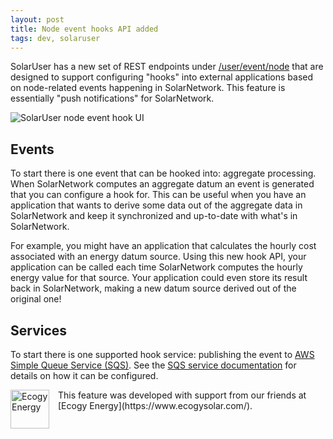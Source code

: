 ```yaml
---
layout: post
title: Node event hooks API added
tags: dev, solaruser
---
```

SolarUser has a new set of REST endpoints under
[/user/event/node](https://github.com/SolarNetwork/solarnetwork/wiki/SolarUser-Event-Hook-API#endpoints)
that are designed to support configuring "hooks" into external applications based on node-related
events happening in SolarNetwork. This feature is essentially "push notifications" for SolarNetwork.

![SolarUser node event hook UI]({{site.baseurl}}/images/news/solaruser-node-event-hook-ui.png)

## Events

To start there is one event that can be hooked into: aggregate processing. When SolarNetwork computes
an aggregate datum an event is generated that you can configure a hook for. This can be useful 
when you have an application that wants to derive some data out of the aggregate data in SolarNetwork
and keep it synchronized and up-to-date with what's in SolarNetwork.

For example, you might have an application that calculates the hourly cost associated with an energy
datum source. Using this new hook API, your application can be called each time SolarNetwork
computes the hourly energy value for that source. Your application could even store its result 
back in SolarNetwork, making a new datum source derived out of the original one!

## Services

To start there is one supported hook service: publishing the event to 
[AWS Simple Queue Service (SQS)][sqs]. See the [SQS service documentation][sqs-service] for details
on how it can be configured.


<img src="{{site.baseurl}}/images/news/ecogy-logo-248.png" alt="Ecogy Energy" width="62" style="float: left; margin-right: 1em;"/>
This feature was developed with support from our friends at [Ecogy Energy](https://www.ecogysolar.com/).

[sqs]: https://aws.amazon.com/sqs/
[sqs-service]: https://github.com/SolarNetwork/solarnetwork/wiki/SolarUser-Event-Hook-API#sqs-hook-service